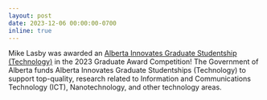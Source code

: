 ```yaml
---
layout: post
date: 2023-12-06 00:00:00-0700
inline: true
---
```

Mike Lasby was awarded an [Alberta Innovates Graduate Studentship (Technology)](https://grad.ucalgary.ca/awards/award-opportunities/alberta-innovates-tech) in the 2023 Graduate Award Competition! The Government of Alberta funds Alberta Innovates Graduate Studentships (Technology) to support top-quality, research related to Information and Communications Technology (ICT), Nanotechnology, and other technology areas.